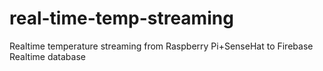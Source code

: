 # real-time-temp-streaming
Realtime temperature streaming from Raspberry Pi+SenseHat to Firebase Realtime database
